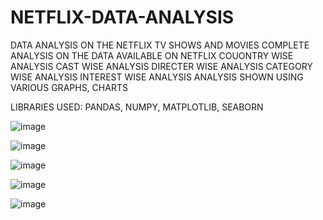 # NETFLIX-DATA-ANALYSIS
DATA ANALYSIS ON THE NETFLIX TV SHOWS AND MOVIES 
COMPLETE ANALYSIS ON THE DATA AVAILABLE ON NETFLIX
COUONTRY WISE ANALYSIS
CAST WISE ANALYSIS
DIRECTER WISE ANALYSIS
CATEGORY WISE ANALYSIS
INTEREST WISE ANALYSIS
ANALYSIS SHOWN USING VARIOUS GRAPHS, CHARTS

LIBRARIES USED: PANDAS, NUMPY, MATPLOTLIB, SEABORN

![image](https://user-images.githubusercontent.com/89734523/146046816-3e226f3a-dbaa-44cb-b826-0daf2660879b.png)


![image](https://user-images.githubusercontent.com/89734523/146046985-d4808a81-dc92-4319-95d4-8a494b1ff0b8.png)


![image](https://user-images.githubusercontent.com/89734523/146047030-4fe94505-59d6-4252-83ec-b7db72a46e92.png)


![image](https://user-images.githubusercontent.com/89734523/146047074-440dc724-3b97-4e2c-820c-d019ae787088.png)


![image](https://user-images.githubusercontent.com/89734523/146047119-22dce87c-a66f-46d5-90bc-5cae969fab4f.png)
